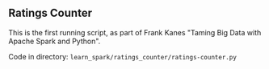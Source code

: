 ## Ratings Counter

This is the first running script, as part of Frank Kanes "Taming Big Data with Apache Spark and Python".

Code in directory: `learn_spark/ratings_counter/ratings-counter.py`